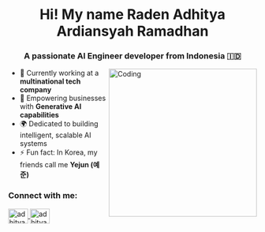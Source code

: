 <h1 align="center">Hi! My name Raden <b>Adhit</b>ya Ardiansyah Ramadhan</h1>
<h3 align="center">A passionate AI Engineer developer from Indonesia 🇮🇩</h3>
<img align="right" alt="Coding" width="300" src="https://miro.medium.com/max/1360/1*nWQ_U5NKEfNeGCTfh_2-Mw.gif">

- 🔭 Currently working at a **multinational tech company**  
- 🤖 Empowering businesses with **Generative AI capabilities**  
- 🌍 Dedicated to building intelligent, scalable AI systems  
- ⚡ Fun fact: In Korea, my friends call me **Yejun (예준)** 

<h3 align="left">Connect with me:</h3>
<p align="left">
  <a href="https://adhityaraar.github.io/" target="blank">
    <img align="center" src="https://cdn.jsdelivr.net/gh/twitter/twemoji@14.0.2/assets/svg/1f4ac.svg" alt="adhityaraar.github.io" height="30" width="40" />
  </a>
  <a href="https://linkedin.com/in/adhityaraar" target="blank">
    <img align="center" src="https://raw.githubusercontent.com/rahuldkjain/github-profile-readme-generator/master/src/images/icons/Social/linked-in-alt.svg" alt="adhityaraar" height="30" width="40" />
  </a>
</p>

